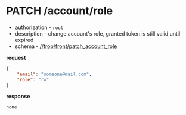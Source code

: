 # PATCH /account/role

* authorization - `root`
* description - change account's role, granted token is still valid until
  expired
* schema - [//trop/front/patch_account_role](schema/front/schema.md#patch_account_role)

**request**

```json
{
    "email": "someone@mail.com",
    "role": "rw"
}
```

**response**

`none`
